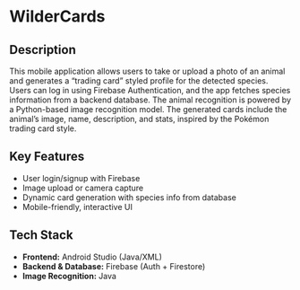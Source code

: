 # WilderCards

## Description
This mobile application allows users to take or upload a photo of an animal and generates a “trading card” styled profile for the detected species. Users can log in using Firebase Authentication, and the app fetches species information from a backend database. The animal recognition is powered by a Python-based image recognition model. The generated cards include the animal’s image, name, description, and stats, inspired by the Pokémon trading card style.

## Key Features
- User login/signup with Firebase
- Image upload or camera capture
- Dynamic card generation with species info from database
- Mobile-friendly, interactive UI

## Tech Stack
- **Frontend:** Android Studio (Java/XML)
- **Backend & Database:** Firebase (Auth + Firestore)
- **Image Recognition:** Java 
